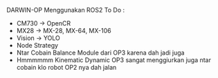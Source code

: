 DARWIN-OP Menggunakan ROS2 To Do :

- CM730 -> OpenCR
- MX28 -> MX-28, MX-64, MX-106
- Vision -> YOLO
- Node Strategy
- Ntar Cobain Balance Module dari OP3 karena dah jadi juga
- Hmmmmmm Kinematic Dynamic OP3 sangat menggiurkan juga ntar cobain klo robot OP2 nya dah jalan
